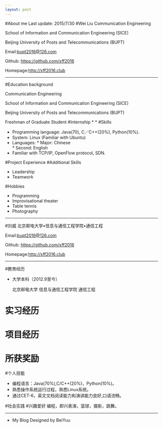```yaml
---
layout: post
---
```

#About me
Last update: 2015/7/30
#Wei Liu
Communication Engineering

School of Information and Communication Engineering (SICE)
  
Beijing University of Posts and Telecommunications (BUPT)

Email:bupt2016@126.com

Github: https://github.com/xff2016

Homepage:http://xff2016.club  

---
#Education background

Communication Engineering

School of Information and Communication Engineering (SICE)

Beijing University of Posts and Telecommunications (BUPT)

Freshman of Graduate Student
#Internship
*
*
#Skills
* Programming language: Java(70), C／C++(20%), Python(10%).
* System: Linux (Familiar with Ubuntu)
* Languages:
       * Major:  Chinese  
	   * Second: English
* Familiar with TCP/IP, OpenFlow protocol, SDN.

#Project Experience
#Additional Skills    
  * Leadership
  * Teamwork  

#Hobbies
   * Programming
   * Improvisational theater
   * Table tennis
   * Photography
---
#刘威
北京邮电大学•信息与通信工程学院•通信工程

Email:bupt2016@126.com

Github: https://github.com/xff2016

Homepage:http://xff2016.club

---
#教育经历
* 大学本科（2012.9至今）

    北京邮电大学 信息与通信工程学院 通信工程  

# 实习经历  
# 项目经历
# 所获奖励
#个人技能

   * 编程语言：Java(70%),C/C++(20%)，Python(10%)。
   * 熟悉操作系统运行过程，熟悉Linux系统。
   * 通过CET-6，英文文档阅读能力和演讲能力良好,口语流畅。

#社会实践
#兴趣爱好
编程，即兴表演，篮球，摄影，跳舞。

---
* My Blog Designed by BeiYuu